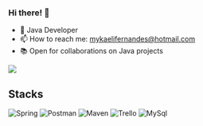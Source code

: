 ### Hi there! 👋

- 🌱 Java Developer 
- 📫 How to reach me: mykaelifernandes@hotmail.com
- 📚 Open for collaborations on Java projects

  
 <div>
  
  <a href="https://www.linkedin.com/in/mykaeli-fernandes-9931a1214/" target="_blank"><img src="https://img.shields.io/badge/-LinkedIn-%230077B5?style=for-the-badge&logo=linkedin&logoColor=white" target="_blank"></a>
  
  ## Stacks
  ![Spring](https://img.shields.io/badge/Spring-6DB33F?style=for-the-badge&logo=spring&logoColor=white)
  ![Postman](https://img.shields.io/badge/Postman-FF6C37?style=for-the-badge&logo=Postman&logoColor=white)
  ![Maven](https://img.shields.io/badge/apache_maven-C71A36?style=for-the-badge&logo=apachemaven&logoColor=white)
  ![Trello](https://img.shields.io/badge/Trello-0052CC?style=for-the-badge&logo=trello&logoColor=white)
  ![MySql](https://img.shields.io/badge/MySQL-005C84?style=for-the-badge&logo=mysql&logoColor=white)
  
 </div>
 
